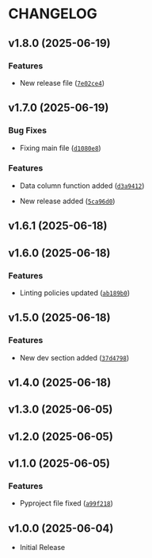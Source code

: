 # CHANGELOG

<!-- version list -->

## v1.8.0 (2025-06-19)

### Features

- New release file
  ([`7e02ce4`](https://github.com/nabinelnino/new-package/commit/7e02ce4d515514c8afda274146c3ceac46534750))


## v1.7.0 (2025-06-19)

### Bug Fixes

- Fixing main file
  ([`d1080e8`](https://github.com/nabinelnino/new-package/commit/d1080e8244da13d79f58ea77dabed18c5805b6a8))

### Features

- Data column function added
  ([`d3a9412`](https://github.com/nabinelnino/new-package/commit/d3a94123e7445c238bc5a15c9ed793e7fc26b346))

- New release added
  ([`5ca96d0`](https://github.com/nabinelnino/new-package/commit/5ca96d01b388cd5cd2ab7baa3e4e57c8e162bbfa))


## v1.6.1 (2025-06-18)


## v1.6.0 (2025-06-18)

### Features

- Linting policies updated
  ([`ab189b0`](https://github.com/nabinelnino/new-package/commit/ab189b03ba953eb86e59a0e9450a7fdf4a771106))


## v1.5.0 (2025-06-18)

### Features

- New dev section added
  ([`37d4798`](https://github.com/nabinelnino/new-package/commit/37d4798a64a01b441415834c45404d5c4e9c657d))


## v1.4.0 (2025-06-18)


## v1.3.0 (2025-06-05)


## v1.2.0 (2025-06-05)


## v1.1.0 (2025-06-05)

### Features

- Pyproject file fixed
  ([`a99f218`](https://github.com/nabinelnino/new-package/commit/a99f21822e73552f5798ed4870430a9f364e2b6c))


## v1.0.0 (2025-06-04)

- Initial Release
